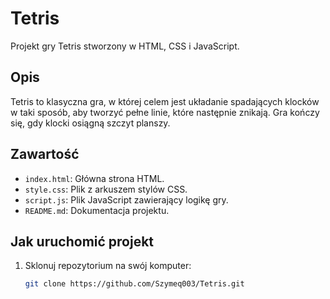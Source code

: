 # Tetris

Projekt gry Tetris stworzony w HTML, CSS i JavaScript.

## Opis

Tetris to klasyczna gra, w której celem jest układanie spadających klocków w taki sposób, aby tworzyć pełne linie, które następnie znikają. Gra kończy się, gdy klocki osiągną szczyt planszy.

## Zawartość

- `index.html`: Główna strona HTML.
- `style.css`: Plik z arkuszem stylów CSS.
- `script.js`: Plik JavaScript zawierający logikę gry.
- `README.md`: Dokumentacja projektu.

## Jak uruchomić projekt

1. Sklonuj repozytorium na swój komputer:
   ```bash
   git clone https://github.com/Szymeq003/Tetris.git
